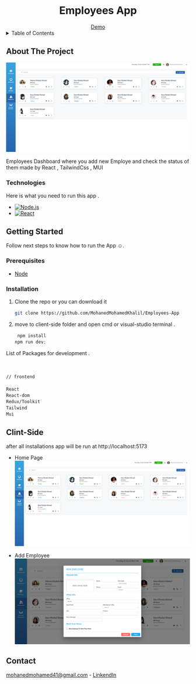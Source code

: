 <br />
<div align="center">
  <h1 align="center">Employees App</h1>
  <a href="https://employees-app-flame.vercel.app">Demo</a>
</div>

<details>
  <summary>Table of Contents</summary>
  <ol>
    <li>
      <a href="#about-the-project">About The Project</a>
      <ul>
        <li><a href="#Technologies">Technologies</a></li>
      </ul>
    </li>
    <li>
      <a href="#getting-started">Getting Started</a>
      <ul>
        <li><a href="#prerequisites">Prerequisites</a></li>
        <li><a href="#installation">Installation</a></li>
      </ul>
    </li>
    <li><a href="#Clint-Side">Usage</a></li>
    <li><a href="#contact">Contact</a></li>
  </ol>
</details>

<!-- ABOUT THE PROJECT -->

## About The Project

![](./main.png)

Employees Dashboard where you add new Employe and check the status of them
made by React , TailwindCss , MUI

### Technologies

Here is what you need to run this app .

- [![Node.js][Node.com]](Node-url)
- [![React][React.js]][React-url]

<!-- GETTING STARTED -->

## Getting Started

Follow next steps to know how to run the App ☺.

### Prerequisites

- [Node](https://nodejs.org/en)

### Installation

1. Clone the repo or you can download it

   ```sh
   git clone https://github.com/MohanedMohamedKhalil/Employees-App
   ```

2. move to client-side folder and open cmd or visual-studio terminal .

   ```js
    npm install
   npm run dev;
   ```

List of Packages for development .

```sh


// frontend

React
React-dom
Redux/Toolkit
Tailwind
Mui
```

<!-- USAGE EXAMPLES -->

## Clint-Side

after all installations app will be run at http://localhost:5173

- Home Page
  ![](./main.png)

- Add Employee
  ![](./form.png)

<!-- ROADMAP -->

<!-- CONTACT -->

## Contact

mohanedmohamed41@gmail.com - [LinkendIn](https://www.linkedin.com/in/mohaned-mohamed-khalil/)

<!-- Icons -->

[React.js]: https://img.shields.io/badge/React-20232A?style=for-the-badge&logo=react&logoColor=61DAFB
[React-url]: https://reactjs.org/
[Node.com]: https://img.shields.io/badge/Node.js-18.x-green?style=for-the-badge&logo=node.js&logoColor=white
[Node-url]: https://nodejs.org/

